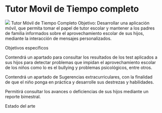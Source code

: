 Tutor Movil de Tiempo completo
==============================

<img class="inline-img" src="https://dchtm6r471mui.cloudfront.net/hackpad.com_yGrkgnCFi2A_p.289460_1417982401305_Screenshot_2014-12-07-13-57-38.png" faketext="*" contenteditable="false">
Tutor Móvil de Tiempo Completo
Objetivo:
Desarrollar una aplicación móvil, que permita tomar el papel de tutor escolar y mantener a los padres de  familia informados sobre el aprovechamiento escolar de sus hijos, mediante la interacción de mensajes personalizados.


Objetivos específicos

Contendrá un apartado para consultar los resultados de los test aplicados a sus  hijos para detectar problemas que impidan el aprovechamiento escolar de los niños como lo es el bullying y problemas psicológicos, entre otros.

Contendrá un  apartado de Sugerencias extracurriculares, con la finalidad de que el niño ponga en práctica y desarrolle sus destrezas y habilidades.

Permitirá consultar los avances o deficiencias de sus hijos mediante un reporte bimestral.  

Estado del arte
